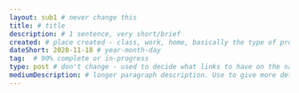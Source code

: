 ```yaml
---
layout: sub1 # never change this
title: # title
description: # 1 sentence, very short/brief
created: # place created - class, work, home, basically the type of project (personal vs non-personal)
dateShort: 2020-11-18 # year-month-day
tag:  # 90% complete or in-progress
type: post # don't change - used to decide what links to have on the navigation bar
mediumDescription: # longer paragraph description. Use to give more detail about a post in a show/hideable section under the hyperlink
---
```

